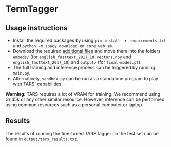 # TermTagger

## Usage instructions

- Install the required packages by using `pip install -r requirements.txt` and `python -m spacy download en_core_web_sm`.
- Download the required [additional files](https://drive.google.com/drive/folders/1UV_nYGVGYtCEvvubijR6IZAdsp2ztKD9?usp=sharing) and move them into the folders `embeds/` (for `english_fasttext_2017_10.vectors.npy` and `english_fasttext_2017_10`) and `output/` (for `final-model.pt`).
- The full training and inference process can be triggered by running `main.py`.
- Alternatively, `sandbox.py` can be run as a standalone program to play with TARS' capabilities.

**Warning:** TARS requires a lot of VRAM for training. We recommend using Grid5k or any other similar resource. However, inference can be performed using common resources such as a personal computer or laptop.

## Results

The results of running the fine-tuned TARS tagger on the test set can be found in `output/tars_results.txt`.
